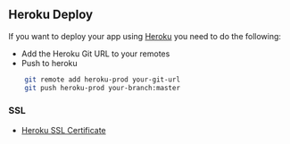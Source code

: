 ## Heroku Deploy

If you want to deploy your app using [Heroku](https://www.heroku.com) you need to do the following:

- Add the Heroku Git URL to your remotes
- Push to heroku

```bash
	git remote add heroku-prod your-git-url
	git push heroku-prod your-branch:master
```

### SSL

- [Heroku SSL Certificate](http://collectiveidea.com/blog/archives/2016/01/12/lets-encrypt-with-a-rails-app-on-heroku/)
